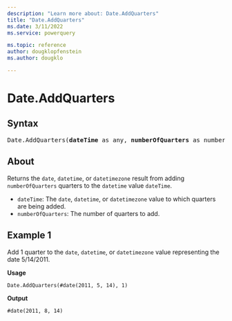 ```yaml
---
description: "Learn more about: Date.AddQuarters"
title: "Date.AddQuarters"
ms.date: 3/11/2022
ms.service: powerquery

ms.topic: reference
author: dougklopfenstein
ms.author: dougklo

---
```

# Date.AddQuarters

## Syntax

<pre>
Date.AddQuarters(<b>dateTime</b> as any, <b>numberOfQuarters</b> as number) as any  
</pre>
  
## About

Returns the `date`, `datetime`, or `datetimezone` result from adding `numberOfQuarters` quarters to the `datetime` value `dateTime`.

* `dateTime`: The `date`, `datetime`, or `datetimezone` value to which quarters are being added.
* `numberOfQuarters`: The number of quarters to add.

## Example 1

Add 1 quarter to the `date`, `datetime`, or `datetimezone` value representing the date 5/14/2011.

**Usage**

```powerquery-m
Date.AddQuarters(#date(2011, 5, 14), 1)
```

**Output**

`#date(2011, 8, 14)`
